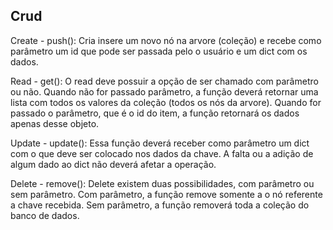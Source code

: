 ## Crud
Create - push():
Cria insere um novo nó na arvore (coleção) e recebe como parâmetro um id que pode ser passada pelo o usuário e um dict com os dados.
    

Read - get():
O read deve possuir a opção de ser chamado com parâmetro ou não. Quando não for passado parâmetro, a função deverá retornar uma lista com todos os valores da coleção (todos os nós da arvore). Quando for passado o parâmetro, que é o id do item, a função retornará os dados apenas desse objeto.
    

Update - update():
Essa função deverá receber como parâmetro um dict com o que deve ser colocado nos dados da chave. A falta ou a adição de algum dado ao dict não deverá afetar a operação.

Delete - remove():
Delete existem duas possibilidades, com parâmetro ou sem parâmetro. Com parâmetro, a função remove somente a o nó referente a chave recebida. Sem parâmetro, a função removerá toda a coleção do banco de dados.